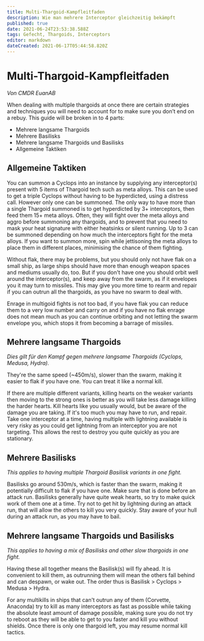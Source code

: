 ```yaml
---
title: Multi-Thargoid-Kampfleitfaden
description: Wie man mehrere Interceptor gleichzeitig bekämpft
published: true
date: 2021-06-24T23:53:38.588Z
tags: Gefecht, Thargoids, Interceptors
editor: markdown
dateCreated: 2021-06-17T05:44:58.820Z
---
```


# Multi-Thargoid-Kampfleitfaden

*Von CMDR EuanAB*

When dealing with multiple thargoids at once there are certain strategies and techniques you will need to account for to make sure you don’t end on a rebuy. This guide will be broken in to 4 parts:

-   Mehrere langsame Thargoids
-   Mehrere Basilisks
-   Mehrere langsame Thargoids und Basilisks
-   Allgemeine Taktiken

## Allgemeine Taktiken

You can summon a Cyclops into an instance by supplying any interceptor(s) present with 5 items of Thargoid tech such as meta alloys. This can be used to get a triple Cyclops without having to be hyperdicted, using a distress call. However only one can be summoned. The only way to have more than a single Thargoid summoned is to get hyperdicted by 3+ interceptors, then feed them 15+ meta alloys. Often, they will fight over the meta alloys and aggro before summoning any thargoids, and to prevent that you need to mask your heat signature with either heatsinks or silent running. Up to 3 can be summoned depending on how much the interceptors fight for the meta alloys. If you want to summon more, spin while jettisoning the meta alloys to place them in different places, minimising the chance of them fighting.

Without flak, there may be problems, but you should only not have flak on a small ship, as large ships should have more than enough weapon spaces and mediums usually do, too. But if you don't have one you should orbit well around the interceptor(s), and keep away from the swarm, as if it envelopes you it may turn to missiles. This may give you more time to rearm and repair if you can outrun all the thargoids, as you have no swarm to deal with.

Enrage in multigoid fights is not too bad, if you have flak you can reduce them to a very low number and carry on and if you have no flak enrage does not mean much as you can continue orbiting and not letting the swarm envelope you, which stops it from becoming a barrage of missiles.

## Mehrere langsame Thargoids

*Dies gilt für den Kampf gegen mehrere langsame Thargoids (Cyclops, Medusa, Hydra).*

They're the same speed (~450m/s), slower than the swarm, making it easier to flak if you have one. You can treat it like a normal kill.

If there are multiple different variants, killing hearts on the weaker variants then moving to the strong ones is better as you will take less damage killing the harder hearts. Kill hearts like you usually would, but be aware of the damage you are taking. If it's too much you may have to run, and repair. Take one interceptor at a time, having multiple with lightning available is very risky as you could get lightning from an interceptor you are not targeting. This allows the rest to destroy you quite quickly as you are stationary.

## Mehrere Basilisks

*This applies to having multiple Thargoid Basilisk variants in one fight.*

Basilisks go around 530m/s, which is faster than the swarm, making it potentially difficult to flak if you have one. Make sure that is done before an attack run. Basilisks generally have quite weak hearts, so try to make quick work of them one at a time. Try not to get hit by lightning during an attack run, that will allow the others to kill you very quickly. Stay aware of your hull during an attack run, as you may have to bail.

## Mehrere langsame Thargoids und Basilisks

*This applies to having a mix of Basilisks and other slow thargoids in one fight.*

Having these all together means the Basilisk(s) will fly ahead. It is convenient to kill them, as outrunning them will mean the others fall behind and can despawn, or wake out. The order thus is Basilisk > Cyclops > Medusa > Hydra.

For any multikills in ships that can't outrun any of them (Corvette, Anaconda) try to kill as many interceptors as fast as possible while taking the absolute least amount of damage possible, making sure you do not try to reboot as they will be able to get to you faster and kill you without shields. Once there is only one thargoid left, you may resume normal kill tactics.